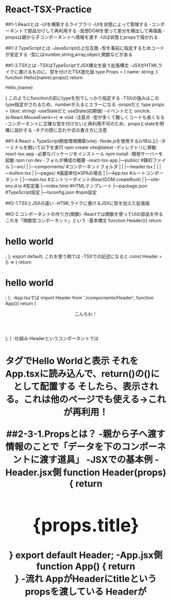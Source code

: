 # React-TSX-Practice
##1-1.Reactとは
  -UIを構築するライブラリ
  -UIを状態によって管理する
  -コンポーネントで部品分けして再利用する
  -仮想DOMを使って差分を検出して再描画
  -propsは親から子コンポーネントへ情報を渡す
  -UIは状態とpropsで描かれる

##1-2.TypeScriptとは
  -JavaScriptの上位互換
  -型を事前に指定するためコードが安定する
  -型にはnumber,string,array,object,関数などがある

##1-3.TSXとは
  -TSXはTypeScriptでJSX構文を扱う拡張構文
  -JSXがHTMLライクに書けるものに、型を付けたTSX進化版
    type Props = {
      name: string;
    }
    function Hello({name}:props){
      return <p>Hello,{name}</p>
    }
    このようにfunctionの前にtypeを別でしっかり指定する
  -TSXの強みはこのtype指定がされるため、numberが入るとエラーになる
  -propsだと
    type props = {text: string}
  -useStateだと
    useState<number>(初期値)
  -イベントだと
    onclick:(e:React.MouseEvent<>) => void
  -注意点
    -型が多くて難しくコードも長くなる
    -コンポーネントに正確な型を付けないと再利用不可のため、propsとstateを明確に設計する
    -タグの閉じ忘れや式の書き方に注意

##1-4.React + TypeScript開発環境構築(vite)
  -Node.jsを使用する(v18以上)
  -ターミナルを開いて以下を実行
    npm create vite@latest
  -ディレクトリに移動
    react-tsx-app
  -必要なパッケージをインストール
    npm install
  -開発サーバーを起動
    npm run dev
  -フォルダ構成の概要
  -react-tsx-app
    |―public/          #静的ファイル
    |―src/
    | |―compornents/   #コンポーネントフォルダ
    | | |―header.tsx
    | | |―button.tsx
    | |―pages/         #画面単位※SPAの場合
    | |―App.tsx        #ルートコンポーネント
    | |―main.tsx       #エントリーポイント(ReactDOM.createRoot)
    | |―vite-env.d.ts  #型定義
    |―index.html       #HTMLテンプレート
    |―package.json     #TypeScript設定
    |―tsconfig.json    #npm設定

##2-1.TSXとJSXの違い
  -HTMLライクに書けるJSXに型を加えた拡張版

##2-2.コンポーネントの作り方(関数)
  -Reactでは関数を使ってUIの部品を作る
   これを「関数型コンポーネント」という
  -基本構文
    function Header(){
      return <h1>hello world</h1>;
    };
    export default;
    これを使う側では
    <MyConpornent/>
  -TSXでの記述になると
    const Header = () => {
      return <h1>hello world</h1>;
    };
  -App.tsxでは
    import Header from './compornents/Header';
    function App(){
      return (
        <div>
          <Header />
          <p>こんちわ！</p>
        </div>
      );
    }
  -仕組み
   Headerというコンポーネントでは<h1>タグでHello Worldと表示
   それをApp.tsxに読み込んで、return()の()に<Header />として配置する
   そしたら、表示される。これは他のページでも使える→これが再利用！

##2-3-1.Propsとは？
  -親から子へ渡す情報のことで「データを下のコンポーネントに渡す道具」
  -JSXでの基本例
    -Header.jsx側
      function Header(props) {
        return <h1>{props.title}</h1>
      }
      export default Header;
    -App.jsx側
      function App() {
        return <Header title="こんちわ！" />
      }
  -流れ
   AppがHeaderにtitleというpropsを渡している
   Headerが
   
